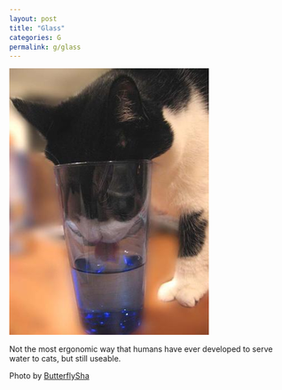 ```yaml
---
layout: post
title: "Glass"
categories: G
permalink: g/glass
---
```


<img src="/images/g/glass.jpg">

Not the most ergonomic way that humans have ever developed to serve water to cats, but still useable.

Photo by <a href="http://www.flickr.com/photos/butterflysha/100555665/">ButterflySha</a>